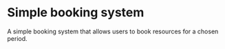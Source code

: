 # Simple booking system
A simple booking system that allows users to book resources for a chosen period.
